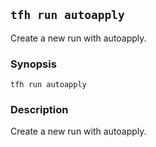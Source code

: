 ## `tfh run autoapply`
Create a new run with autoapply.

### Synopsis

    tfh run autoapply

### Description

Create a new run with autoapply.

<!-- # TODO
### Options

* `-m, -message, -comment COMMENT` -->